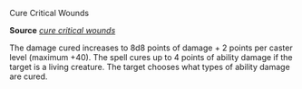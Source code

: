 Cure Critical Wounds

**Source** [_cure critical wounds_](spells/cureCriticalWounds.md#_cure-critical-wounds)

The damage cured increases to 8d8 points of damage + 2 points per caster level (maximum +40). The spell cures up to 4 points of ability damage if the target is a living creature. The target chooses what types of ability damage are cured.

